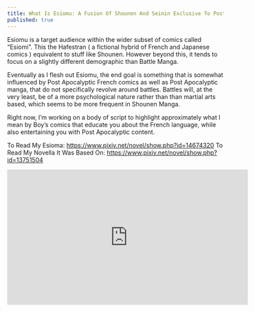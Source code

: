 ```yaml
---
title: What Is Esiomu: A Fusion Of Shounen And Seinin Exclusive To Post Apocalypse
published: true
---
```

Esiomu is a target audience within the wider subset of comics called “Esiomi”. This the Hafestran ( a fictional hybrid of French and Japanese comics ) equivalent to stuff like Shounen. However beyond this, it tends to focus on a slightly different demographic than Battle Manga.

Eventually as I flesh out Esiomu, the end goal is something that is somewhat influenced by Post Apocalyptic French comics as well as Post Apocalyptic manga, that do not specifically revolve around battles. Battles will, at the very least, be of a more psychological nature rather than than martial arts based, which seems to be more frequent in Shounen Manga.

Right now, I’m working on a body of script to highlight approximately what I mean by Boy’s comics that educate you about the French language, while also entertaining you with Post Apocalyptic content.

To Read My Esioma: https://www.pixiv.net/novel/show.php?id=14674320
To Read My Novella It Was Based On: https://www.pixiv.net/novel/show.php?id=13751504

<iframe width="560" height="315" src="https://www.youtube.com/embed/D4vHdaekz9Q" frameborder="0" allow="accelerometer; autoplay; clipboard-write; encrypted-media; gyroscope; picture-in-picture" allowfullscreen></iframe>
